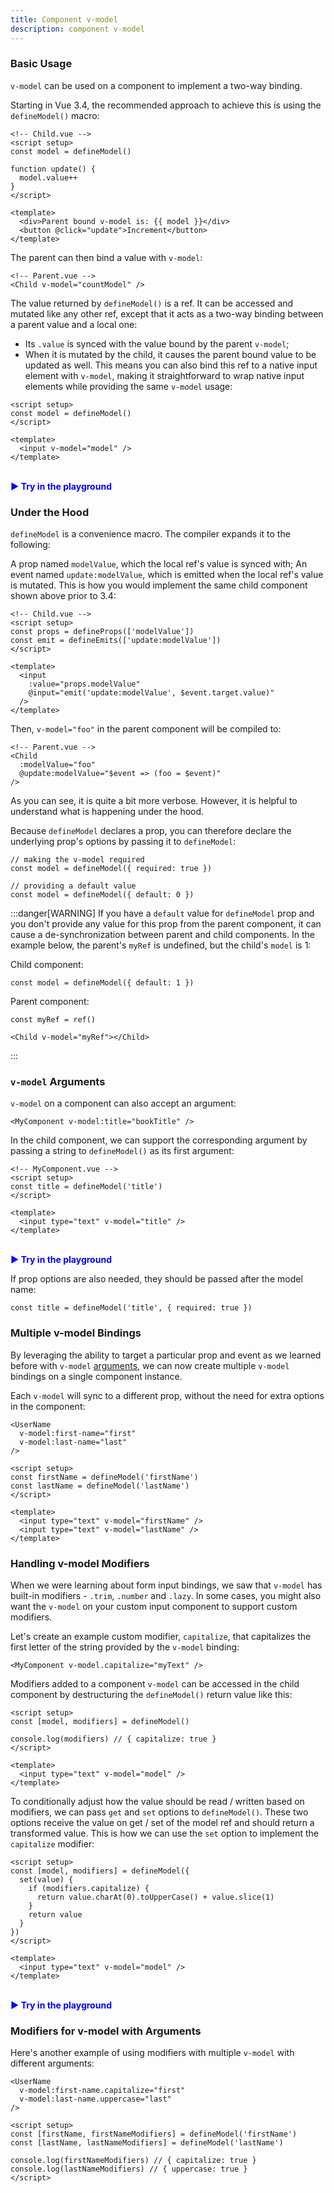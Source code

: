 ```yaml
---
title: Component v-model
description: component v-model
---
```


### Basic Usage​
`v-model` can be used on a component to implement a two-way binding.

Starting in Vue 3.4, the recommended approach to achieve this is using the `defineModel()` macro:

```
<!-- Child.vue -->
<script setup>
const model = defineModel()

function update() {
  model.value++
}
</script>

<template>
  <div>Parent bound v-model is: {{ model }}</div>
  <button @click="update">Increment</button>
</template>
```
The parent can then bind a value with `v-model`:

```
<!-- Parent.vue -->
<Child v-model="countModel" />
```
The value returned by `defineModel()` is a ref. It can be accessed and mutated like any other ref, except that it acts as a two-way binding between a parent value and a local one:

- Its `.value` is synced with the value bound by the parent `v-model`;
- When it is mutated by the child, it causes the parent bound value to be updated as well.
This means you can also bind this ref to a native input element with `v-model`, making it straightforward to wrap native input elements while providing the same `v-model` usage:

```
<script setup>
const model = defineModel()
</script>

<template>
  <input v-model="model" />
</template>
```
</br>
<a href="https://play.vuejs.org/" target="_blank" style="display: inline-flex; align-items: center; text-decoration: none; font-weight: bolder; color: blue;">
  ▶️ Try in the playground
</a>

### Under the Hood​
`defineModel` is a convenience macro. The compiler expands it to the following:

A prop named `modelValue`, which the local ref's value is synced with;
An event named `update:modelValue`, which is emitted when the local ref's value is mutated.
This is how you would implement the same child component shown above prior to 3.4:

```
<!-- Child.vue -->
<script setup>
const props = defineProps(['modelValue'])
const emit = defineEmits(['update:modelValue'])
</script>

<template>
  <input
    :value="props.modelValue"
    @input="emit('update:modelValue', $event.target.value)"
  />
</template>
```

Then, `v-model="foo"` in the parent component will be compiled to:

```
<!-- Parent.vue -->
<Child
  :modelValue="foo"
  @update:modelValue="$event => (foo = $event)"
/>
```

As you can see, it is quite a bit more verbose. However, it is helpful to understand what is happening under the hood.

Because `defineModel` declares a prop, you can therefore declare the underlying prop's options by passing it to `defineModel`:

```
// making the v-model required
const model = defineModel({ required: true })

// providing a default value
const model = defineModel({ default: 0 })
```

:::danger[WARNING]
If you have a `default` value for `defineModel` prop and you don't provide any value for this prop from the parent component, it can cause a de-synchronization between parent and child components. In the example below, the parent's `myRef` is undefined, but the child's `model` is 1:

Child component:

```
const model = defineModel({ default: 1 })
```

Parent component:
```
const myRef = ref()
```

```
<Child v-model="myRef"></Child>
```
:::

### `v-model` Arguments​
`v-model` on a component can also accept an argument:

```
<MyComponent v-model:title="bookTitle" />
```
In the child component, we can support the corresponding argument by passing a string to `defineModel()` as its first argument:

```
<!-- MyComponent.vue -->
<script setup>
const title = defineModel('title')
</script>

<template>
  <input type="text" v-model="title" />
</template>
```

</br>
<a href="https://play.vuejs.org/" target="_blank" style="display: inline-flex; align-items: center; text-decoration: none; font-weight: bolder; color: blue;">
  ▶️ Try in the playground
</a>

If prop options are also needed, they should be passed after the model name:

```
const title = defineModel('title', { required: true })
```

### Multiple v-model Bindings​
By leveraging the ability to target a particular prop and event as we learned before with `v-model` [arguments](/component/v-model), we can now create multiple `v-model` bindings on a single component instance.

Each `v-model` will sync to a different prop, without the need for extra options in the component:

```
<UserName
  v-model:first-name="first"
  v-model:last-name="last"
/>
```

```
<script setup>
const firstName = defineModel('firstName')
const lastName = defineModel('lastName')
</script>

<template>
  <input type="text" v-model="firstName" />
  <input type="text" v-model="lastName" />
</template>
```

### Handling v-model Modifiers​
When we were learning about form input bindings, we saw that `v-model` has built-in modifiers - `.trim`, `.number` and `.lazy`. In some cases, you might also want the `v-model` on your custom input component to support custom modifiers.

Let's create an example custom modifier, `capitalize`, that capitalizes the first letter of the string provided by the `v-model` binding:

```
<MyComponent v-model.capitalize="myText" />
```

Modifiers added to a component `v-model` can be accessed in the child component by destructuring the `defineModel()` return value like this:

```
<script setup>
const [model, modifiers] = defineModel()

console.log(modifiers) // { capitalize: true }
</script>

<template>
  <input type="text" v-model="model" />
</template>
```

To conditionally adjust how the value should be read / written based on modifiers, we can pass `get` and `set` options to `defineModel()`. These two options receive the value on get / set of the model ref and should return a transformed value. This is how we can use the `set` option to implement the `capitalize` modifier:

```
<script setup>
const [model, modifiers] = defineModel({
  set(value) {
    if (modifiers.capitalize) {
      return value.charAt(0).toUpperCase() + value.slice(1)
    }
    return value
  }
})
</script>

<template>
  <input type="text" v-model="model" />
</template>
```
</br>
<a href="https://play.vuejs.org/" target="_blank" style="display: inline-flex; align-items: center; text-decoration: none; font-weight: bolder; color: blue;">
  ▶️ Try in the playground
</a>

### Modifiers for v-model with Arguments​
Here's another example of using modifiers with multiple `v-model` with different arguments:

```
<UserName
  v-model:first-name.capitalize="first"
  v-model:last-name.uppercase="last"
/>
```

```
<script setup>
const [firstName, firstNameModifiers] = defineModel('firstName')
const [lastName, lastNameModifiers] = defineModel('lastName')

console.log(firstNameModifiers) // { capitalize: true }
console.log(lastNameModifiers) // { uppercase: true }
</script>
```